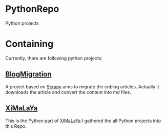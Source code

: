 # PythonRepo
Python projects

# Containing

Currently, there are following python projects:

## [BlogMigration][1]
A project based on [Scrapy][2] aims to migrate the cnblog articles. Actually it downloads the article and convert the content into md files.

## [XiMaLaYa][3]
This is the Python part of [XiMaLaYa][4].I gathered the all Python projects into this Repo.



[1]: https://github.com/cnneillee/PythonRepo/tree/master/BlogMigration
[2]: https://github.com/scrapy/scrapy
[3]: https://github.com/cnneillee/PythonRepo/tree/master/XiMaLaYa_python
[4]: https://github.com/cnneillee/XiMaLaYa
